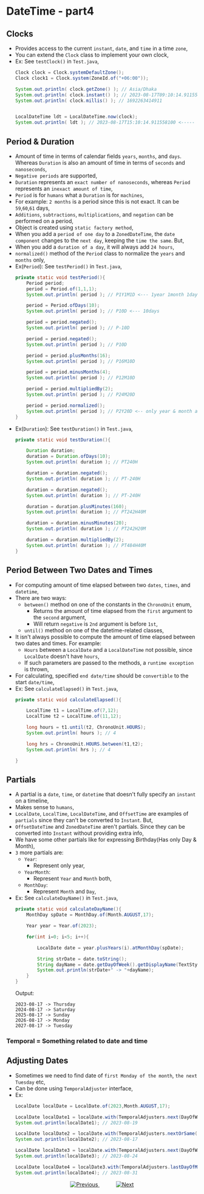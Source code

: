 
# DateTime - part4

## Clocks
- Provides access to the current `instant`, `date`, and `time` in a time `zone`,
- You can extend the `Clock` class to implement your own clock,
- Ex: See `testClock()` in `Test.java`,
    ```java
    Clock clock = Clock.systemDefaultZone();
    Clock clock1 = Clock.system(ZoneId.of("+06:00")); 
    
    System.out.println( clock.getZone() ); // Asia/Dhaka
    System.out.println( clock.instant() ); // 2023-08-17T09:10:14.911558100Z <---- UTC
    System.out.println( clock.millis() ); // 1692263414911
    
    
    LocalDateTime ldt = LocalDateTime.now(clock);
    System.out.println( ldt ); // 2023-08-17T15:10:14.911558100 <----- system time
    ```


## Period & Duration
- Amount of time in terms of calendar fields `years`, `months`, and `days`. Whereas `Duration` is also an amount of time in terms of `seconds` and `nanoseconds`,
- `Negative periods` are supported,
- `Duration` represents an `exact number of nanoseconds`, whereas `Period` represents an `inexact amount of time`,
- `Period` is for `humans` what a `Duration` is for `machines`,
- For example: `2 months` is a period since this is not exact. It can be `59`,`60`,`61` days,
- `Additions`, `subtractions`, `multiplications`, and `negation` can be performed on a period,
- Object is created using `static factory method`,
- When you add a `period of one day` to a `ZonedDateTime`, the `date component` changes to the `next day`, keeping the `time the same`. But,
- When you add a `duration of a day`, it will always add `24 hours`,
- `normalized()` method of the `Period` class to normalize the `years` and `months` only,
- Ex(`Period`): See `testPeriod()` in `Test.java`,
  ```java
  private static void testPeriod(){  
      Period period;
      period = Period.of(1,1,1);
      System.out.println( period ); // P1Y1M1D <--- 1year 1month 1day
  
      period = Period.ofDays(10);
      System.out.println( period ); // P10D <--- 10days
  
      period = period.negated();
      System.out.println( period ); // P-10D
  
      period = period.negated();
      System.out.println( period ); // P10D
  
      period = period.plusMonths(16);
      System.out.println( period ); // P16M10D
  
      period = period.minusMonths(4);
      System.out.println( period ); // P12M10D
  
      period = period.multipliedBy(2);
      System.out.println( period ); // P24M20D
  
      period = period.normalized();
      System.out.println( period ); // P2Y20D <-- only year & month are normalized  
  }
  ```
- Ex(`Duration`): See `testDuration()` in `Test.java`,
  ```java
  private static void testDuration(){
  
      Duration duration;
      duration = Duration.ofDays(10);
      System.out.println( duration ); // PT240H
  
      duration = duration.negated();
      System.out.println( duration ); // PT-240H
  
      duration = duration.negated();
      System.out.println( duration ); // PT-240H
  
      duration = duration.plusMinutes(160);
      System.out.println( duration ); // PT242H40M
  
      duration = duration.minusMinutes(20);
      System.out.println( duration ); // PT242H20M
  
      duration = duration.multipliedBy(2);
      System.out.println( duration ); // PT484H40M
  }
  ```

## Period Between Two Dates and Times
- For computing amount of time elapsed between two `dates`, `times`, and `datetime`,
- There are two ways:
  - `between()` method on one of the constants in the `ChronoUnit` enum,
    - Returns the amount of time elapsed from the `first` argument to the `second` argument,
    - Will return `negative` is `2nd` argument is before `1st`,
  - `until()` method on one of the datetime-related classes,
- It isn't always possible to compute the amount of time elapsed between two dates and times. For example:
  - `Hours` between a `LocalDate` and a `LocalDateTime` not possible, since `LocalDate` doesn't have `hours`, 
  - If such parameters are passed to the methods, a `runtime exception` is thrown,
- For calculating, specified `end date/time` should be `convertible` to the start `date/time`,
- Ex: See `calculateElapsed()` in `Test.java`,
  ```java
  private static void calculateElapsed(){
  
      LocalTime t1 = LocalTime.of(7,12);
      LocalTime t2 = LocalTime.of(11,12);
  
      long hours = t1.until(t2, ChronoUnit.HOURS);
      System.out.println( hours ); // 4
  
      long hrs = ChronoUnit.HOURS.between(t1,t2);
      System.out.println( hrs ); // 4
  
  }
  ```

## Partials
- A partial is a `date`, `time`, or `datetime` that doesn't fully specify an `instant` on a timeline,
- Makes sense to `humans`,
- `LocalDate`, `LocalTime`, `LocalDateTime`, and `OffsetTime` are examples of `partials` since they can't be converted to `Instant`. But,
- `OffsetDateTime` and `ZonedDateTime` aren't partials. Since they can be converted into `Instant` without providing extra info,
- We have some other partials like for expressing Birthday(Has only Day & Month),
- `3` more partials are:
  - `Year`:
    - Represent only year,
  - `YearMonth`:
    - Represent `Year` and `Month` both,
  - `MonthDay`:
    - Represent `Month` and `Day`,
- Ex: See `calculateDayName()` in `Test.java`,
  ```java
  private static void calculateDayName(){
      MonthDay spDate = MonthDay.of(Month.AUGUST,17);
  
      Year year = Year.of(2023);
  
      for(int i=0; i<5; i++){
  
          LocalDate date = year.plusYears(i).atMonthDay(spDate);
  
          String strDate = date.toString();
          String dayName = date.getDayOfWeek().getDisplayName(TextStyle.FULL, Locale.US);
          System.out.println(strDate+" -> "+dayName);
      }
  }
  ```
  Output:
  ```text
  2023-08-17 -> Thursday
  2024-08-17 -> Saturday
  2025-08-17 -> Sunday
  2026-08-17 -> Monday
  2027-08-17 -> Tuesday
  ```

### Temporal = Something related to date and time

## Adjusting Dates
- Sometimes we need to find date of `first Monday of the month`, `the next Tuesday` etc,
- Can be done using `TemporalAdjuster` interface,
- Ex:
  ```java
  LocalDate localDate = LocalDate.of(2023,Month.AUGUST,17);
  
  LocalDate localDate1 = localDate.with(TemporalAdjusters.next(DayOfWeek.SATURDAY));
  System.out.println(localDate1); // 2023-08-19
  
  LocalDate localDate2 = localDate.with(TemporalAdjusters.nextOrSame(DayOfWeek.THURSDAY));
  System.out.println(localDate2); // 2023-08-17
  
  LocalDate localDate3 = localDate.with(TemporalAdjusters.next(DayOfWeek.THURSDAY));
  System.out.println(localDate3); // 2023-08-24
  
  LocalDate localDate4 = localDate3.with(TemporalAdjusters.lastDayOfMonth());
  System.out.println(localDate4); // 2023-08-31
  ```

<!-- bottom_nav_bar_1243 -->
<div align="center">
<a href="https://github.com/abusaeed2433/JavaInREADME/tree/main/datetime/part3/">
    <img src="https://img.shields.io/badge/◀%20Previous-blue?style=for-the-badge" alt="Previous">
</a>
&nbsp;&nbsp;&nbsp;&nbsp;&nbsp;&nbsp;&nbsp;&nbsp;&nbsp;&nbsp;
<a href="https://github.com/abusaeed2433/JavaInREADME/tree/main/datetime/part5/">
    <img src="https://img.shields.io/badge/Next%20▶-blue?style=for-the-badge" alt="Next">
</a>
</div>
<!-- bottom_nav_bar_1243 -->
    